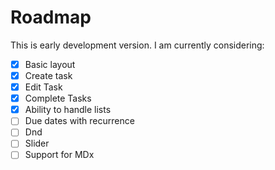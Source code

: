 # Roadmap

This is early development version. I am currently considering:

- [x] Basic layout
- [x] Create task
- [x] Edit Task 
- [x] Complete Tasks
- [x] Ability to handle lists
- [ ] Due dates with recurrence
- [ ] Dnd
- [ ] Slider
- [ ] Support for MDx
